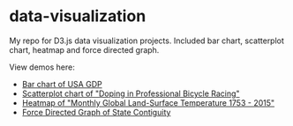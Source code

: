 # data-visualization
My repo for D3.js data visualization projects. Included bar chart, scatterplot chart, heatmap and force directed graph. 

View demos here: 
- [Bar chart of USA GDP](https://codepen.io/snowleo208/full/jYQKQz)
- [Scatterplot chart of "Doping in Professional Bicycle Racing"](https://codepen.io/snowleo208/full/ppYyRb/)
- [Heatmap of "Monthly Global Land-Surface Temperature 1753 - 2015"](https://codepen.io/snowleo208/full/JMgPwE/)
- [Force Directed Graph of State Contiguity](https://codepen.io/snowleo208/full/JMgXjj)

